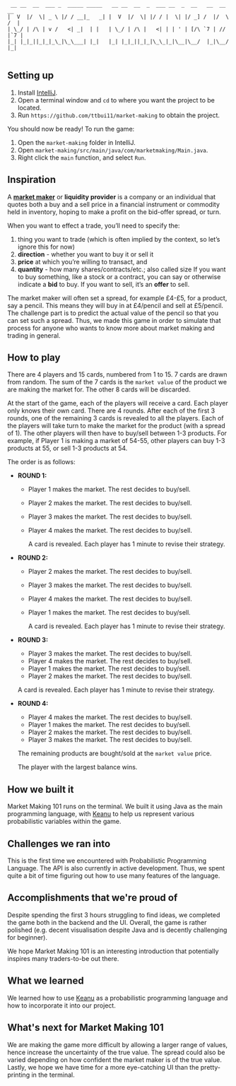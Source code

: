 ```
 __ __  __  ___ _  _____ _____   __ __  __  _  ___ __  _  __   __  __   __ 
|  V  |/  \| _ \ |/ / __|_   _| |  V  |/  \| |/ / |  \| |/ _] /  |/  \ /  |
| \_/ | /\ | v /   <| _|  | |   | \_/ | /\ |   <| | | ' | [/\ `7 | // |`7 |
|_| |_|_||_|_|_\_|\_\___| |_|   |_| |_|_||_|_|\_\_|_|\__|\__/  |_|\__/  |_|
 
```

## Setting up

1. Install [IntelliJ](https://www.jetbrains.com/idea/).
1. Open a terminal window and `cd` to where you want the project to be located.
1. Run `https://github.com/ttbui11/market-making` to obtain the project.

You should now be ready! To run the game:

1. Open the `market-making` folder in IntelliJ.
1. Open `market-making/src/main/java/com/marketmaking/Main.java`.
1. Right click the `main` function, and select `Run`.

## Inspiration
A [**market maker**](https://en.wikipedia.org/wiki/Market_maker) or **liquidity provider** is a company or an individual that quotes both a buy and a sell price in a financial instrument or commodity held in inventory, hoping to make a profit on the bid-offer spread, or turn.

When you want to effect a trade, you’ll need to specify the:
1. thing you want to trade (which is often implied by the context, so let’s ignore this for now) 
2. **direction** - whether you want to buy it or sell it
3. **price** at which you’re willing to transact, and
4. **quantity** - how many shares/contracts/etc.; also called size
If you want to buy something, like a stock or a contract, you can say or otherwise indicate a **bid** to buy. If you want to sell, it’s an **offer** to sell.

The market maker will often set a spread, for example £4-£5, for a product, say a pencil. This means they will buy in at £4/pencil and sell at £5/pencil. The challenge part is to predict the actual value of the pencil so that you can set such a spread. Thus, we made this game in order to simulate that process for anyone who wants to know more about market making and trading in general.

## How to play
There are 4 players and 15 cards, numbered from 1 to 15. 7 cards are drawn from random. The sum of the 7 cards is the `market value` of the product we are making the market for. The other 8 cards will be discarded.
 
At the start of the game, each of the players will receive a card. Each player only knows their own card. There are 4 rounds. After each of the first 3 rounds, one of the remaining 3 cards is revealed to all the players. Each of the players will take turn to make the market for the product (with a spread of 1). The other players will then have to buy/sell between 1-3 products. For example, if Player 1 is making a market of 54-55, other players can buy 1-3 products at 55, or sell 1-3 products at 54.

The order is as follows:
- **ROUND 1:**
  - Player 1 makes the market. The rest decides to buy/sell.
  - Player 2 makes the market. The rest decides to buy/sell.
  - Player 3 makes the market. The rest decides to buy/sell.
  - Player 4 makes the market. The rest decides to buy/sell.

    A card is revealed. Each player has 1 minute to revise their strategy.
- **ROUND 2:**
  - Player 2 makes the market. The rest decides to buy/sell.
  - Player 3 makes the market. The rest decides to buy/sell.
  - Player 4 makes the market. The rest decides to buy/sell.
  - Player 1 makes the market. The rest decides to buy/sell.
    
    A card is revealed. Each player has 1 minute to revise their strategy.
 - **ROUND 3:**
   - Player 3 makes the market. The rest decides to buy/sell.
   - Player 4 makes the market. The rest decides to buy/sell.
   - Player 1 makes the market. The rest decides to buy/sell.
   - Player 2 makes the market. The rest decides to buy/sell.
   
    A card is revealed. Each player has 1 minute to revise their strategy.
 - **ROUND 4:**
   - Player 4 makes the market. The rest decides to buy/sell.
   - Player 1 makes the market. The rest decides to buy/sell.
   - Player 2 makes the market. The rest decides to buy/sell.
   - Player 3 makes the market. The rest decides to buy/sell.
    
    The remaining products are bought/sold at the `market value` price.
    
    The player with the largest balance wins.
   
## How we built it
Market Making 101 runs on the terminal. We built it using Java as the main programming language, with [Keanu](https://improbable-research.github.io/keanu/) to help us represent various probabilistic variables within the game.

## Challenges we ran into
This is the first time we encountered with Probabilistic Programming Language. The API is also currently in active development. Thus, we spent quite a bit of time figuring out how to use many features of the language.

## Accomplishments that we're proud of
Despite spending the first 3 hours struggling to find ideas, we completed the game both in the backend and the UI. Overall, the game is rather polished (e.g. decent visualisation despite Java and is decently challenging for beginner).
                                                             
We hope Market Making 101 is an interesting introduction that potentially inspires many traders-to-be out there.

## What we learned
We learned how to use [Keanu](https://improbable-research.github.io/keanu/) as a probabilistic programming language and how to incorporate it into our project.

## What's next for Market Making 101
We are making the game more difficult by allowing a larger range of values, hence increase the uncertainty of the true value. The spread could also be varied depending on how confident the market maker is of the true value. Lastly, we hope we have time for a more eye-catching UI than the pretty-printing in the terminal.